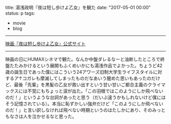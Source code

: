 title: 湯浅政明『夜は短し歩けよ乙女』を観た
date: "2017-05-01 00:00"
status: p
tags:
- movie
- blog
---

[映画『夜は短し歩けよ乙女』公式サイト](http://kurokaminootome.com/)

---

映画の日にHUMAXシネマで観た。なんか中盤ダレるなーと油断したところで終盤たたみかけるという展開もふくめいかにも湯浅作品でよかった。ちょうど42歳の誕生日であった僕にはこういう24アワーズ旧制大学生ライフスタイルに対するア↑コガレも摩滅してしまったものだなあいう醒めた思いもあったのだけど、最後「先輩」を黒髪の乙女が救い出すという甘い甘いご都合主義のクライマックスには不覚にもちょっと涙が出た。「この羽根ではこのようにしか飛べないのだ！」というような台詞があったと思う（だいぶ違うかもしれないけど僕にはそう記憶されている）。本当に恥ずかしい強弁だけど「このようにしか飛べないのだ！」と言い訳しなければ飛べない時期というのはたしかにあり、そのみっともなさは人を泣かせるなと思った。
